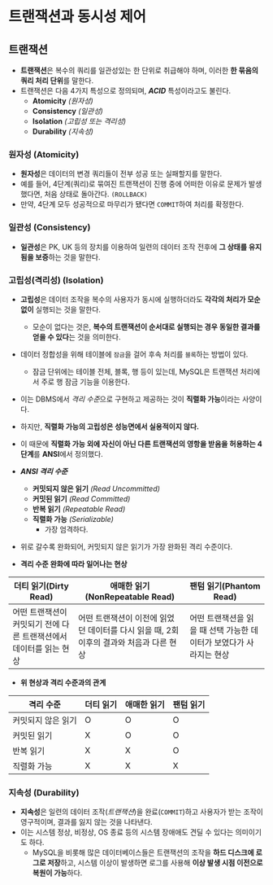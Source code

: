 # 트랜잭션과 동시성 제어
## 트랜잭션
- **트랜잭션**은 복수의 쿼리를 일관성있는 한 단위로 취급해야 하며, 이러한 **한 묶음의 쿼리 처리 단위**를 말한다.
- 트랜잭션은 다음 4가지 특성으로 정의되며, ***ACID*** 특성이라고도 불린다.
  - **Atomicity** *(원자성)*
  - **Consistency** *(일관성)*
  - **Isolation** *(고립성 또는 격리성)*
  - **Durability** *(지속성)*

### 원자성 (Atomicity)
- **원자성**은 데이터의 변경 쿼리들이 전부 성공 또는 실패할지를 말한다.
- 예를 들어, 4단계(쿼리)로 묶여진 트랜잭션이 진행 중에 어떠한 이유로 문제가 발생했다면, 처음 상태로 돌아간다. `(ROLLBACK)`
- 만약, 4단계 모두 성공적으로 마무리가 됐다면 `COMMIT`하여 처리를 확정한다.

### 일관성 (Consistency)
- **일관성**은 PK, UK 등의 장치를 이용하여 일련의 데이터 조작 전후에 **그 상태를 유지됨을 보증**하는 것을 말한다.

### 고립성(격리성) (Isolation)
- **고립성**은 데이터 조작을 복수의 사용자가 동시에 실행하더라도 **각각의 처리가 모순 없이** 실행되는 것을 말한다.
  - 모순이 없다는 것은, **복수의 트랜잭션이 순서대로 실행되는 경우 동일한 결과를 얻을 수 있다**는 것을 의미한다.
- 데이터 정합성을 위해 테이블에 `잠금`을 걸어 후속 처리를 `블록`하는 방법이 있다.
  - 잠금 단위에는 테이블 전체, 블록, 행 등이 있는데, MySQL은 트랜잭션 처리에서 주로 행 잠금 기능을 이용한다.

- 이는 DBMS에서 *격리 수준*으로 구현하고 제공하는 것이 **직렬화 가능**이라는 사양이다.
- 하지만, **직렬화 가능의 고립성은 성능면에서 실용적이지 않다.**
- 이 때문에 **직렬화 가능 외에 자신이 아닌 다른 트랜잭션의 영항을 받음을 허용하는 4단계**를 **ANSI**에서 정의했다.
- ***ANSI 격리 수준***
  - **커밋되지 않은 읽기** *(Read Uncommitted)*
  - **커밋된 읽기** *(Read Committed)*
  - **반복 읽기** *(Repeatable Read)*
  - **직렬화 가능** *(Serializable)*
    - 가장 엄격하다.
- 위로 갈수록 완화되어, 커밋되지 않은 읽기가 가장 완화된 격리 수준이다.


- **격리 수준 완화에 따라 일어나는 현상**

| 더티 읽기(Dirty Read)                     | 애매한 읽기(NonRepeatable Read)                          | 팬텀 읽기(Phantom Read)                    |
|---------------------------------------|-----------------------------------------------------|----------------------------------------|
| 어떤 트랜잭션이 커밋되기 전에 다른 트랜잭션에서 데이터를 읽는 현상 | 어떤 트랜잭션이 이전에 읽었던 데이터를 다시 읽을 때, 2회 이후의 결과와 처음과 다른 현상 | 어떤 트랜잭션을 읽을 때 선택 가능한 데이터가 보였다가 사라지는 현상 |

- **위 현상과 격리 수준과의 관계**

| 격리 수준      | 더티 읽기 | 애매한 읽기 | 팬텀 읽기 |
|------------|-------|--------|-------|
| 커밋되지 않은 읽기 | O     | O      | O     |
| 커밋된 읽기     | X     | O      | O     |
| 반복 읽기      | X     | X      | O     |
| 직렬화 가능     | X     | X      | X     |

### 지속성 (Durability)
- **지속성**은 일련의 데이터 조작(*트랜잭션*)을 완료(`COMMIT`)하고 사용자가 받는 조작이 영구적이며, 결과를 잃지 않는 것을 나타낸다. 
- 이는 시스템 정상, 비정상, OS 종료 등의 시스템 장애애도 견딜 수 있다는 의미이기도 하다.
  - MySQL을 비롯해 많은 데이터베이스들은 트랜잭션의 조작을 **하드 디스크에 로그로 저장**하고, 시스템 이상이 발생하면 로그를 사용해 **이상 발생 시점 이전으로 복원이 가능**하다.
